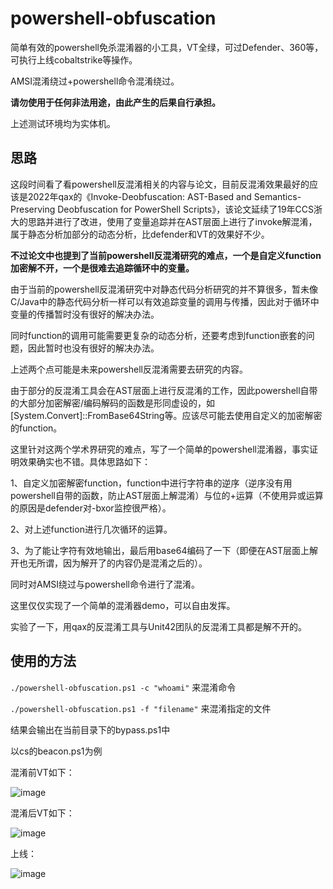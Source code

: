 # powershell-obfuscation

简单有效的powershell免杀混淆器的小工具，VT全绿，可过Defender、360等，可执行上线cobaltstrike等操作。

AMSI混淆绕过+powershell命令混淆绕过。

**请勿使用于任何非法用途，由此产生的后果自行承担。**

上述测试环境均为实体机。

## 思路

这段时间看了看powershell反混淆相关的内容与论文，目前反混淆效果最好的应该是2022年qax的《Invoke-Deobfuscation: AST-Based and Semantics-Preserving Deobfuscation for PowerShell Scripts》，该论文延续了19年CCS浙大的思路并进行了改进，使用了变量追踪并在AST层面上进行了invoke解混淆，属于静态分析加部分的动态分析，比defender和VT的效果好不少。

**不过论文中也提到了当前powershell反混淆研究的难点，一个是自定义function加密解不开，一个是很难去追踪循环中的变量。**

由于当前的powershell反混淆研究中对静态代码分析研究的并不算很多，暂未像C/Java中的静态代码分析一样可以有效追踪变量的调用与传播，因此对于循环中变量的传播暂时没有很好的解决办法。

同时function的调用可能需要更复杂的动态分析，还要考虑到function嵌套的问题，因此暂时也没有很好的解决办法。

上述两个点可能是未来powershell反混淆需要去研究的内容。

由于部分的反混淆工具会在AST层面上进行反混淆的工作，因此powershell自带的大部分加密解密/编码解码的函数是形同虚设的，如[System.Convert]::FromBase64String等。应该尽可能去使用自定义的加密解密的function。

这里针对这两个学术界研究的难点，写了一个简单的powershell混淆器，事实证明效果确实也不错。具体思路如下：

1、自定义加密解密function，function中进行字符串的逆序（逆序没有用powershell自带的函数，防止AST层面上解混淆）与位的+运算（不使用异或运算的原因是defender对-bxor监控很严格）。

2、对上述function进行几次循环的运算。

3、为了能让字符有效地输出，最后用base64编码了一下（即便在AST层面上解开也无所谓，因为解开了的内容仍是混淆之后的）。

同时对AMSI绕过与powershell命令进行了混淆。

这里仅仅实现了一个简单的混淆器demo，可以自由发挥。

实验了一下，用qax的反混淆工具与Unit42团队的反混淆工具都是解不开的。

## 使用的方法

```./powershell-obfuscation.ps1 -c "whoami"``` 来混淆命令

```./powershell-obfuscation.ps1 -f "filename"``` 来混淆指定的文件

结果会输出在当前目录下的bypass.ps1中

以cs的beacon.ps1为例

混淆前VT如下：

![image](./VTorigin.png)

混淆后VT如下：

![image](./VTbypass.png)

上线：

![image](./CS.png)

